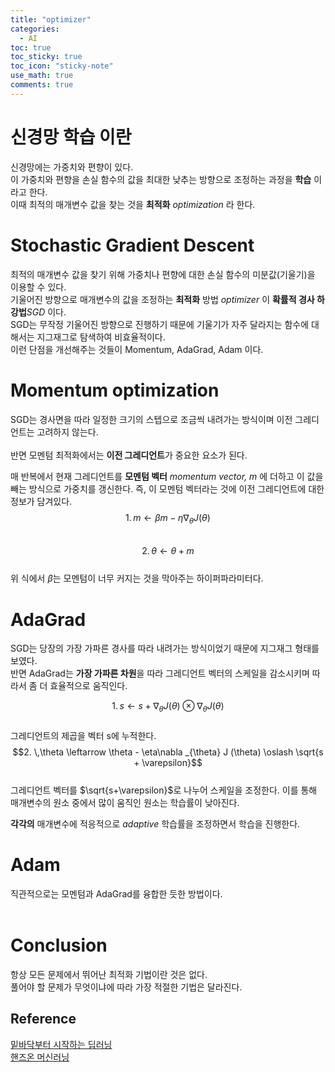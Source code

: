 ```yaml
---
title: "optimizer"
categories:
  - AI
toc: true
toc_sticky: true
toc_icon: "sticky-note"
use_math: true
comments: true
---
```

 
# 신경망 학습 이란
신경망에는 가중치와 편향이 있다.   
이 가중치와 편향을 손실 함수의 값을 최대한 낮추는 방향으로 조정하는 과정을 **학습** 이라고 한다.       
이때 최적의 매개변수 값을 찾는 것을 **최적화** _optimization_ 라 한다.     
      
# Stochastic Gradient Descent
최적의 매개변수 값을 찾기 위해 가중치나 편향에 대한 손실 함수의 미분값(기울기)을 이용할 수 있다.   
기울어진 방향으로 매개변수의 값을 조정하는 **최적화** 방법 _optimizer_ 이 **확률적 경사 하강법**_SGD_ 이다. 
<br/>
SGD는 무작정 기울어진 방향으로 진행하기 때문에 기울기가 자주 달라지는 함수에 대해서는 지그재그로 탐색하여 비효율적이다.    
이런 단점을 개선해주는 것들이 Momentum, AdaGrad, Adam 이다.
         
# Momentum optimization
SGD는 경사면을 따라 일정한 크기의 스텝으로 조금씩 내려가는 방식이며 이전 그레디언트는 고려하지 않는다.      
<br/>
반면 모멘텀 최적화에서는 **이전 그레디언트**가 중요한 요소가 된다.    

매 반복에서 현재 그레디언트를 **모멘텀 벡터** _momentum vector, m_ 에 더하고 이 값을 빼는 방식으로 가중치를 갱신한다. 즉, 이 모멘텀 벡터라는 것에 이전 그레디언트에 대한 정보가 담겨있다.    
$$1. \, m \leftarrow \beta m - \eta\nabla _{\theta} J (\theta)$$
<br/>
$$2. \,\theta \leftarrow \theta + m$$
<br/>
위 식에서 $\beta$는 모멘텀이 너무 커지는 것을 막아주는 하이퍼파라미터다.  

# AdaGrad
SGD는 당장의 가장 가파른 경사를 따라 내려가는 방식이었기 때문에 지그재그 형태를 보였다.    
반면 AdaGrad는 **가장 가파른 차원**을 따라 그레디언트 벡터의 스케일을 감소시키며 따라서 좀 더 효율적으로 움직인다.

$$1.\,s \leftarrow s + \nabla _{\theta} J (\theta) \otimes \nabla _{\theta} J (\theta)$$
<br/>
그레디언트의 제곱을 벡터 s에 누적한다.
<br/>
$$2. \,\theta \leftarrow \theta - \eta\nabla _{\theta} J (\theta) \oslash \sqrt{s + \varepsilon}$$
<br/>
그레디언트 벡터를 $\sqrt{s+\varepsilon}$로 나누어 스케일을 조정한다. 이를 통해 매개변수의 원소 중에서 많이 움직인 원소는 학습률이 낮아진다.

**각각의** 매개변수에 적응적으로 _adaptive_ 학습률을 조정하면서 학습을 진행한다.      
# Adam
직관적으로는 모멘텀과 AdaGrad를 융합한 듯한 방법이다.   
<br/>

# Conclusion
항상 모든 문제에서 뛰어난 최적화 기법이란 것은 없다.     
풀어야 할 문제가 무엇이냐에 따라 가장 적절한 기법은 달라진다.   

## Reference
[밑바닥부터 시작하는 딥러닝 ](https://www.yes24.com/Product/Goods/34970929)
<br/>
[핸즈온 머신러닝](https://www.yes24.com/Product/Goods/89959711)

